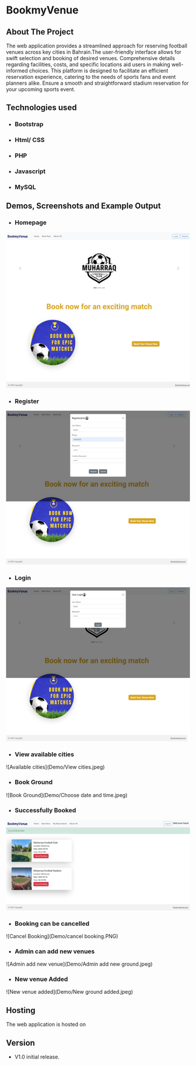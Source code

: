 
# BookmyVenue

## About The Project
The web application provides a streamlined approach for reserving football venues across key cities in Bahrain.The user-friendly interface allows for swift selection and booking of desired venues. Comprehensive details regarding facilities, costs, and specific locations aid users in making well-informed choices. This platform is designed to facilitate an efficient reservation experience, catering to the needs of sports fans and event planners alike. Ensure a smooth and straightforward stadium reservation for your upcoming sports event.

## Technologies used
* ### Bootstrap
* ### Html/ CSS
* ### PHP
* ### Javascript
* ### MySQL

## Demos, Screenshots and Example Output
* ### Homepage
![Main Page](Demo/homepage.jpeg)
* ### Register
![Register](Demo/register.jpeg)
* ### Login
![Login](Demo/login.jpeg)
* ### View available cities
![Available cities](Demo/View cities.jpeg)
* ### Book Ground
![Book Ground](Demo/Choose date and time.jpeg)
* ### Successfully Booked
![Successfully booked](Demo/Booked.jpeg)
* ### Booking can be cancelled
![Cancel Booking](Demo/cancel booking.PNG)
* ### Admin can add new venues 
![Admin add new venue](Demo/Admin add new ground.jpeg)
* ### New venue Added
![New venue added](Demo/New ground added.jpeg)

## Hosting

The web application is hosted on 
## Version
* V1.0 
    initial release.
